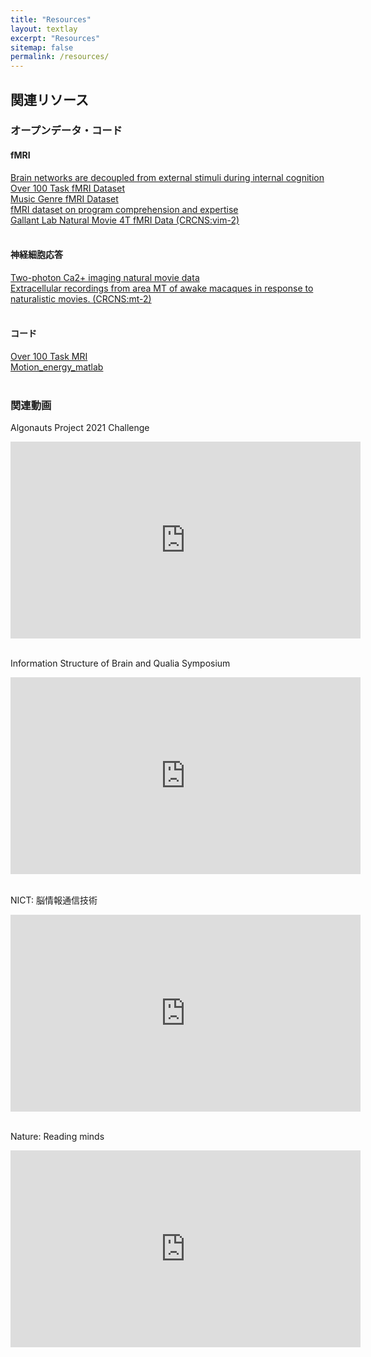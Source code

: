 ```yaml
---
title: "Resources"
layout: textlay
excerpt: "Resources"
sitemap: false
permalink: /resources/
---
```


## 関連リソース

### オープンデータ・コード
#### fMRI
[Brain networks are decoupled from external stimuli during internal cognition](https://doi.org/10.17605/OSF.IO/47XEB)<br>
[Over 100 Task fMRI Dataset](https://openneuro.org/datasets/ds002306/)<br>
[Music Genre fMRI Dataset](https://openneuro.org/datasets/ds003720/)<br>
[fMRI dataset on program comprehension and expertise](https://openneuro.org/datasets/ds002411/)<br>
[Gallant Lab Natural Movie 4T fMRI Data (CRCNS:vim-2)](https://crcns.org/data-sets/vc/vim-2/about-vim-2)<br>
<br>

#### 神経細胞応答
[Two-photon Ca2+ imaging natural movie data](https://ai-data.nict.go.jp/dataset/detail/?id=35)<br>
[Extracellular recordings from area MT of awake macaques in response to naturalistic movies. (CRCNS:mt-2)](https://crcns.org/data-sets/vc/mt-2/about-mt-2)<br>
<br>

#### コード
[Over 100 Task MRI](https://osf.io/ea2jc/)<br>
[Motion_energy_matlab](https://github.com/gallantlab/motion_energy_matlab)<br>
<br>

### 関連動画
Algonauts Project 2021 Challenge
<div class="iframe-responsive">
<iframe width="560" height="315"
src="https://www.youtube.com/embed/xtSh_XotVlo
?loop=1
&autoplay=0
&mute=0
&rel=0"
frameborder="0" allowfullscreen>
</iframe></div>
<br>

Information Structure of Brain and Qualia Symposium
<div class="iframe-responsive">
<iframe width="560" height="315"
src="https://www.youtube.com/embed/W9ebGLgzRNI
?loop=1
&autoplay=0
&mute=0
&rel=0"
frameborder="0" allowfullscreen>
</iframe></div>
<br>

NICT: 脳情報通信技術
<div class="iframe-responsive">
<iframe width="560" height="315"
src="https://www.youtube.com/embed/Mshx8fyYH1M
?loop=1
&autoplay=0
&mute=0
&rel=0"
frameborder="0" allowfullscreen>
</iframe></div>
<br>

Nature: Reading minds
<div class="iframe-responsive">
<iframe width="560" height="315"
src="https://www.youtube.com/embed/z8iEogscUl8
?loop=1
&autoplay=0
&mute=0
&rel=0"
frameborder="0" allowfullscreen>
</iframe></div>




